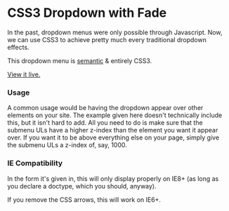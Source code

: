 CSS3 Dropdown with Fade
========================

In the past, dropdown menus were only possible through Javascript. Now, we can use CSS3 to achieve pretty much every traditional dropdown effects.

This dropdown menu is [semantic][sem] & entirely CSS3.

[View it live.][sbc]

[sem]: http://en.wikipedia.org/wiki/Semantic_Web "Semantic Web"
[sbc]: http://jmeas.com/projects/git/dd1/menu.html  "CSS3 Dropdown with Fade"

### Usage

A common usage would be having the dropdown appear over other elements on your site. The example given here doesn't technically include this, but it isn't hard to add.
All you need to do is make sure that the submenu ULs have a higher z-index than the element you want it appear over. If you want it to be above everything else on your page, simply give the submenu ULs a z-index of, say, 1000.

### IE Compatibility

In the form it's given in, this will only display properly on IE8+ (as long as you declare a doctype, which you should, anyway).

If you remove the CSS arrows, this will work on IE6+.
